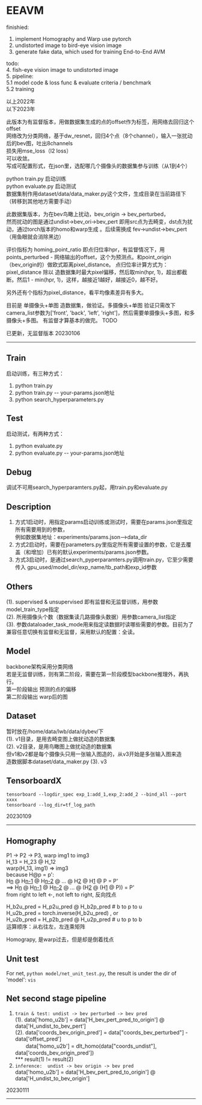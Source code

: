 # EEAVM

finishied:
1.  implement Homography and Warp use pytorch
2.  undistorted image to bird-eye vision image
3.  generate fake data, which used for training End-to-End AVM

todo:  
  4.  fish-eye vision image to undistorted image  
  5.  pipeline:  
    5.1  model code & loss func & evaluate criteria / benchmark  
    5.2  training  
    
以上2022年  
以下2023年  
  
此版本为有监督版本，用做数据集生成的点的offset作为标签，用网络去回归这个offset  
网络改为分类网络，基于dw_resnet，回归4个点（8个channel），输入一张扰动后的bev图，吐出8channels  
损失用mse_loss（l2 loss）  
可以收敛。  
写成可配置形式，在json里，选配哪几个摄像头的数据集参与训练（从1到4个）  

python train.py 启动训练  
python evaluate.py 启动测试  
数据集制作用dataset/data/data_maker.py这个文件，生成目录在当前路径下（转移到其他地方需要手动）  

此数据集版本，为在bev鸟瞰上扰动，bev_origin -> bev_perturbed，  
然而扰动的图是通过undist->bev_ori->bev_pert  即用src点为去畸变，dst点为扰动，通过torch版本的homo和warp生成 。后续需换成 fev->undist->bev_pert（用鱼眼就会消除黑边）  

评价指标为 homing_point_ratio 即点归位率hpr，有监督情况下，用points_perturbed - 网络输出的offset，这个为预测点。和point_origin（bev_origin的）做欧式距离pixel_distance。  点归位率计算方式为：pixel_distance 除以 造数据集时最大pixel偏移，然后取min(hpr, 1)，超出都截断。然后1 - min(hpr, 1)，这样，越接近1越好，越接近0，越不好。  

另外还有个指标为pixel_distance，看平均像素差异有多大。

目前是 单摄像头+单图 造数据集，做验证。多摄像头+单图 验证只需改下 camera_list参数为['front', 'back', 'left', 'right']，然后需要单摄像头+多图，和多摄像头+多图。
有监督才算基本的做完。 TODO

已更新，无监督版本 20230106  

****
 

 ## Train
启动训练，有三种方式：  
  1. python train.py  
  2. python train.py  -- your-params.json地址
  3. python search_hyperparameters.py

## Test
启动测试，有两种方式：
  1. python evaluate.py  
  2. python evaluate.py  -- your-params.json地址

## Debug
调试不可用search_hyperparamters.py起，用train.py和evaluate.py

## Description
  1. 方式1启动时，用指定params启动训练或测试时，需要在params.json里指定所有需要用到的参数，  
例如数据集地址：experiments/params.json-->data_dir
  2. 方式2启动时，需要在parameters.py里指定所有需要设置的参数，它是去覆盖（和增加）已有的默认experiments/params.json参数。
  3. 方式3启动时，是通过search_pyperparamters.py调用train.py，它至少需要传入 gpu_used/model_dir/exp_name/tb_path和exp_id参数

## Others
  (1). supervised & unsupervised 即有监督和无监督训练，用参数model_train_type指定  
  (2). 所用摄像头个数（数据集读几路摄像头数据）用参数camera_list指定  
  (3). 参数dataloader_task_mode用来指定读数据时读哪些需要的参数。目前为了兼容任意切换有监督和无监督，采用默认的配置：全读。

## Model
  backbone架构采用分类网络  
  若是无监督训练，则有第二阶段，需要在第一阶段模型backbone推理外，再执行。  
  第一阶段输出 预测的点的偏移  
  第二阶段输出 warp后的图 

## Dataset
  暂时放在/home/data/lwb/data/dybev/下  
  (1). v1目录，是用去畸变图上做扰动造的数据集  
  (2). v2目录，是用鸟瞰图上做扰动造的数据集  
  但v1和v2都是每个摄像头只用一张输入图造的，从v3开始是多张输入图来造  
  造数据脚本dataset/data_maker.py 
  (3). v3   

## TensorboardX  
`tensorboard --logdir_spec exp_1:add_1,exp_2:add_2 --bind_all --port xxxx`  
`tensorboard --log_dir=tf_log_path`  


20230109

****


## Homography
P1 -> P2 -> P3, warp img1 to img3  
H_13 = H_23 @ H_12  
warp(H_13, img1) => img3  
because H@p = p':  
H<u>n</u> @ H<u>n-1</u> @ H<u>n-2</u> @ ... @ H<u>2</u> @ H<u>1</u> @ P = P'   
==> H<u>n</u> @ H<u>n-1</u> @ H<u>n-2</u> @ ... @ (H<u>2</u> @ (H<u>1</u> @ P)) = P'   
from right to left ←, not left to right, 反向找点  


H_b2u_pred = H_p2u_pred @ H_b2p_pred # b to p to u  
H_u2b_pred = torch.inverse(H_b2u_pred) , or   
H_u2b_pred = H_p2b_pred @ H_u2p_pred  # u to p to b  
运算顺序：从右往左，左连乘矩阵  


Homograpy, 是warp过去，但是却是倒着找点

## Unit test
For net, `python model/net_unit_test.py`, the result is under the dir of 'model': `vis`


## Net second stage pipeline

1. `train & test: undist -> bev perturbed -> bev pred`  
(1). data['homo_u2b'] = data['H_bev_pert_pred_to_origin'] @ data['H_undist_to_bev_pert']  
(2). data['coords_bev_origin_pred'] = data["coords_bev_perturbed"] - data['offset_pred']  
　　data['homo_u2b'] = dlt_homo(data["coords_undist"], data['coords_bev_origin_pred'])  
*** result(1) != result(2) 
2. `inference:  undist -> bev origin -> bev pred`  
data['homo_u2b'] = data['H_bev_pert_pred_to_origin'] @ data['H_undist_to_bev_origin']


20230111

****

